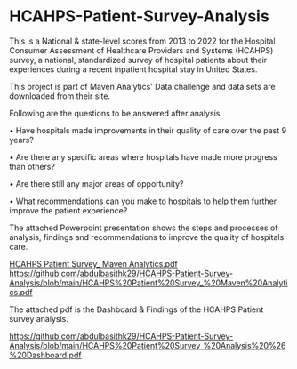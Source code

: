 # HCAHPS-Patient-Survey-Analysis
This is a National & state-level scores from 2013 to 2022 for the Hospital Consumer Assessment of Healthcare Providers and Systems (HCAHPS) survey, a national, standardized survey of hospital patients about their experiences during a recent inpatient hospital stay in United States.

This project is part of Maven Analytics' Data challenge and data sets are downloaded from their site.

Following are the questions to be answered after analysis

• Have hospitals made improvements in their quality of care over the past 9 years?

• Are there any specific areas where hospitals have made more progress than others?

• Are there still any major areas of opportunity?

• What recommendations can you make to hospitals to help them further improve the patient experience?

The attached Powerpoint presentation shows the steps and processes of analysis, findings and recommendations to improve the quality of hospitals care.

[HCAHPS Patient Survey_ Maven Analytics.pdf
](https://github.com/abdulbasithk29/HCAHPS-Patient-Survey-Analysis/blob/main/HCAHPS%20Patient%20Survey_%20Maven%20Analytics.pdf)https://github.com/abdulbasithk29/HCAHPS-Patient-Survey-Analysis/blob/main/HCAHPS%20Patient%20Survey_%20Maven%20Analytics.pdf

The attached pdf is the Dashboard & Findings of the HCAHPS Patient survey analysis.

https://github.com/abdulbasithk29/HCAHPS-Patient-Survey-Analysis/blob/main/HCAHPS%20Patient%20Survey_%20Analysis%20%26%20Dashboard.pdf
